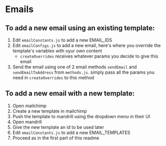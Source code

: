 # Emails

## To add a new email using an existing template:

1. Edit `emailConstants.js` to add a new EMAIL_IDS
2. Edit `emailConfigs.js` to add a new email, here's where you override the template's variables with oyur own content
   - `createOverrides` receives whatever params you decide to give this email
3. Send the email using one of 2 email methods `sendEmail` and `sendEmailToAddress` from `methods.js`. simply pass all the params you need in `createOverrides` to this method

## To add a new email with a new template:

1. Open mailchimp
1. Create a new template in mailchimp
1. Push the template to mandrill using the dropdown menu in their UI
1. Open mandrill
1. Give the new template an id to be used later
1. Edit `emailConstants.js` to add a new EMAIL_TEMPLATES
1. Proceed as in the first part of this readme
